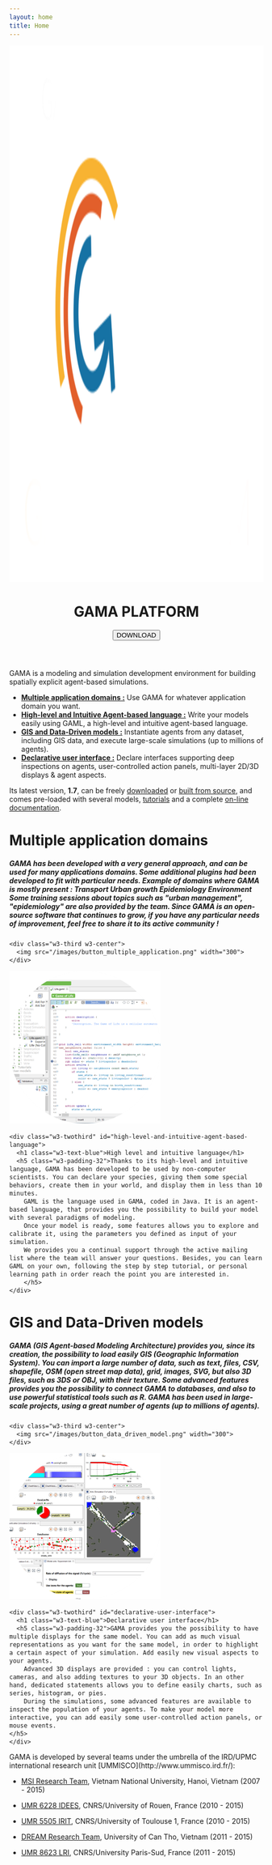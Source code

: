 ```yaml
---
layout: home
title: Home
---
```

<header class="w3-display-container w3-wide" id="home">
                    <img class="w3-image" src="/images/GamaPlatform.png" alt="Gama Platform" width="1600" height="1060">
                    <div class="w3-display-right w3-padding-large">
                      <h1 class="w3-text-blue">GAMA PLATFORM</h1>
                      <h6><button class="w3-button w3-blue w3-text-white w3-padding-large w3-large w3-opacity w3-hover-opacity-off" onclick="window.location.href= '/download';">DOWNLOAD</button></h6>
                    </div>
                </header>
<div class="w3-row-padding w3-padding-64 w3-container">
  <div class="w3-content">
    <div class="" markdown="1">
GAMA is a modeling and simulation development environment for building spatially explicit agent-based simulations. 

* [**Multiple application domains :**](#multiple-application-domains) Use GAMA for whatever application domain you want.
* [**High-level and Intuitive Agent-based language :**](#high-level-and-intuitive-agent-based-language) Write your models easily using GAML, a high-level and intuitive agent-based language.
* [**GIS and Data-Driven models :**](#gis-and-data-driven-models) Instantiate agents from any dataset, including GIS data, and execute large-scale simulations (up to millions of agents).
* [**Declarative user interface :**](#declarative-user-interface) Declare interfaces supporting deep inspections on agents, user-controlled action panels, multi-layer 2D/3D displays & agent aspects.

Its latest version, **1.7**, can be freely [downloaded](Download) or [built from source](https://github.com/gama-platform/gama/), and comes pre-loaded with several models, [tutorials](/wiki/Tutorials) and a complete [on-line documentation](/wiki/Overview).

  </div>
</div>
<div class="w3-row-padding w3-padding-64 w3-container">
  <div class="w3-content">
    <div class="w3-twothird" id="multiple-application-domains">
      <h1 class="w3-text-blue">Multiple application domains</h1>
      <h5 class="w3-padding-32">
       GAMA has been developed with a very general approach, and can be used for many applications domains. Some additional plugins had been developed to fit with particular needs.
        Example of domains where GAMA is mostly present :
        Transport
        Urban growth
        Epidemiology
        Environment
        Some training sessions about topics such as "urban management", "epidemiology" are also provided by the team. Since GAMA is an open-source software that continues to grow, if you have any particular needs of improvement, feel free to share it to its active community !
      </h5>
    </div>

    <div class="w3-third w3-center">
      <img src="/images/button_multiple_application.png" width="300">
    </div>
  </div>
</div>

<!-- Second Grid -->
<div class="w3-row-padding w3-white w3-padding-64 w3-container">
  <div class="w3-content">
    <div class="w3-third w3-center">
      <img src="/images/button_high_level_language.png" width="300">
    </div>

    <div class="w3-twothird" id="high-level-and-intuitive-agent-based-language">
      <h1 class="w3-text-blue">High level and intuitive language</h1>
      <h5 class="w3-padding-32">Thanks to its high-level and intuitive language, GAMA has been developed to be used by non-computer scientists. You can declare your species, giving them some special behaviors, create them in your world, and display them in less than 10 minutes.
        GAML is the language used in GAMA, coded in Java. It is an agent-based language, that provides you the possibility to build your model with several paradigms of modeling. 
        Once your model is ready, some features allows you to explore and calibrate it, using the parameters you defined as input of your simulation.
        We provides you a continual support through the active mailing list where the team will answer your questions. Besides, you can learn GAML on your own, following the step by step tutorial, or personal learning path in order reach the point you are interested in.
        </h5>
    </div>
  </div>
</div>
<div class="w3-row-padding w3-padding-64 w3-container">
  <div class="w3-content">
    <div class="w3-twothird" id="gis-and-data-driven-models">
      <h1 class="w3-text-blue">GIS and Data-Driven models</h1>
      <h5 class="w3-padding-32">
            GAMA (GIS Agent-based Modeling Architecture) provides you, since its creation, the possibility to load easily GIS (Geographic Information System).
            You can import a large number of data, such as text, files, CSV, shapefile, OSM (open street map data), grid, images, SVG, but also 3D files, such as 3DS or OBJ, with their texture.
            Some advanced features provides you the possibility to connect GAMA to databases, and also to use powerful statistical tools such as R.
            GAMA has been used in large-scale projects, using a great number of agents (up to millions of agents).
       </h5>
    </div>

    <div class="w3-third w3-center">
      <img src="/images/button_data_driven_model.png" width="300">
    </div>
  </div>
</div>

<!-- Second Grid -->
<div class="w3-row-padding w3-white w3-padding-64 w3-container">
  <div class="w3-content">
    <div class="w3-third w3-center">
      <img src="/images/button_declarative_UI.png" width="300">
    </div>

    <div class="w3-twothird" id="declarative-user-interface">
      <h1 class="w3-text-blue">Declarative user interface</h1>
      <h5 class="w3-padding-32">GAMA provides you the possibility to have multiple displays for the same model. You can add as much visual representations as you want for the same model, in order to highlight a certain aspect of your simulation. Add easily new visual aspects to your agents.
        Advanced 3D displays are provided : you can control lights, cameras, and also adding textures to your 3D objects. In an other hand, dedicated statements allows you to define easily charts, such as series, histogram, or pies.
        During the simulations, some advanced features are available to inspect the population of your agents. To make your model more interactive, you can add easily some user-controlled action panels, or mouse events.
    </h5>
    </div>
  </div>
</div>
<!-- Second Grid -->
<div class="w3-row-padding w3-white w3-padding-64 w3-container">
  <div class="w3-content" markdown="1">
GAMA is developed by several teams under the umbrella of the IRD/UPMC international research unit [UMMISCO](http://www.ummisco.ird.fr/):

* [MSI Research Team](http://www.ifi.auf.org/site/content/view/35/46/lang,french/), Vietnam National University, Hanoi, Vietnam (2007 - 2015)
* [UMR 6228 IDEES](http://www.umr-idees.fr), CNRS/University of Rouen, France (2010 - 2015)
* [UMR 5505 IRIT](http://www.irit.fr), CNRS/University of Toulouse 1, France (2010 - 2015)
* [DREAM Research Team](http://www.cit.ctu.edu.vn), University of Can Tho, Vietnam (2011 - 2015)
* [UMR 8623 LRI](http://www.lri.fr), CNRS/University Paris-Sud, France (2011 - 2015)

  </div>
</div>
